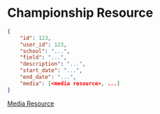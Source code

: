 # Championship Resource


```json
{
    "id": 123,
    "user_id": 123,
    "school": "...",
    "field": "...",
    "description": "...",
    "start_date": "...",
    "end_date": "...",
    "media": [<media resource>, ...]
}
```

[Media Resource](media.md)
